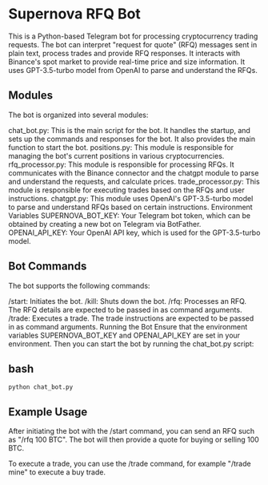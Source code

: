 # Supernova RFQ Bot
This is a Python-based Telegram bot for processing cryptocurrency trading requests. The bot can interpret "request for quote" (RFQ) messages sent in plain text, process trades and provide RFQ responses. It interacts with Binance's spot market to provide real-time price and size information. It uses GPT-3.5-turbo model from OpenAI to parse and understand the RFQs.

## Modules
The bot is organized into several modules:

chat_bot.py: This is the main script for the bot. It handles the startup, and sets up the commands and responses for the bot. It also provides the main function to start the bot.
positions.py: This module is responsible for managing the bot's current positions in various cryptocurrencies.
rfq_processor.py: This module is responsible for processing RFQs. It communicates with the Binance connector and the chatgpt module to parse and understand the requests, and calculate prices.
trade_processor.py: This module is responsible for executing trades based on the RFQs and user instructions.
chatgpt.py: This module uses OpenAI's GPT-3.5-turbo model to parse and understand RFQs based on certain instructions.
Environment Variables
SUPERNOVA_BOT_KEY: Your Telegram bot token, which can be obtained by creating a new bot on Telegram via BotFather.
OPENAI_API_KEY: Your OpenAI API key, which is used for the GPT-3.5-turbo model.
## Bot Commands
The bot supports the following commands:

/start: Initiates the bot.
/kill: Shuts down the bot.
/rfq: Processes an RFQ. The RFQ details are expected to be passed in as command arguments.
/trade: Executes a trade. The trade instructions are expected to be passed in as command arguments.
Running the Bot
Ensure that the environment variables SUPERNOVA_BOT_KEY and OPENAI_API_KEY are set in your environment. Then you can start the bot by running the chat_bot.py script:

## bash
```
python chat_bot.py
```
## Example Usage
After initiating the bot with the /start command, you can send an RFQ such as "/rfq 100 BTC". The bot will then provide a quote for buying or selling 100 BTC.

To execute a trade, you can use the /trade command, for example "/trade mine" to execute a buy trade.

